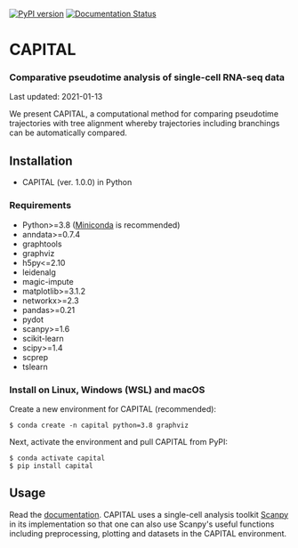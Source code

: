 [![PyPI version](https://badge.fury.io/py/capital.svg)](https://badge.fury.io/py/capital)
[![Documentation Status](https://readthedocs.org/projects/capital/badge/?version=latest)](https://capital.readthedocs.io/en/latest/?badge=latest)

# CAPITAL

### Comparative pseudotime analysis of single-cell RNA-seq data

Last updated: 2021-01-13

We present CAPITAL, a computational method for comparing pseudotime trajectories with tree alignment whereby trajectories including branchings can be automatically compared.

## Installation
* CAPITAL (ver. 1.0.0) in Python

### Requirements
* Python>=3.8 ([Miniconda](https://docs.conda.io/en/latest/miniconda.html) is recommended)
* anndata>=0.7.4
* graphtools
* graphviz
* h5py<=2.10
* leidenalg
* magic-impute
* matplotlib>=3.1.2
* networkx>=2.3
* pandas>=0.21
* pydot
* scanpy>=1.6
* scikit-learn
* scipy>=1.4
* scprep
* tslearn

### Install on Linux, Windows (WSL) and macOS
Create a new environment for CAPITAL (recommended):
```
$ conda create -n capital python=3.8 graphviz
```
Next, activate the environment and pull CAPITAL from PyPI:
```
$ conda activate capital
$ pip install capital
```

## Usage
Read the [documentation](https://capital.readthedocs.io/en/latest/). CAPITAL uses a single-cell analysis toolkit [Scanpy](https://scanpy.readthedocs.io/en/latest/index.html) in its implementation so that one can also use Scanpy's useful functions including preprocessing, plotting and datasets in the CAPITAL environment.